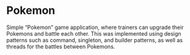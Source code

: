 # Pokemon
  Simple “Pokemon” game application, where trainers can upgrade their 
Pokemons and battle each other. 
  This was implemented using design patterns such as command, singleton, and 
builder patterns, as well as threads for the battles between Pokemons.
